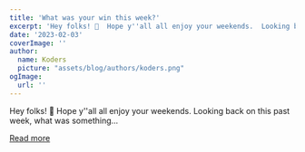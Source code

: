 ```yaml
---
title: 'What was your win this week?'
excerpt: 'Hey folks! 👋  Hope y''all all enjoy your weekends.  Looking back on this past week, what was something...'
date: '2023-02-03'
coverImage: ''
author:
  name: Koders
  picture: "assets/blog/authors/koders.png"
ogImage:
  url: ''
---
```


Hey folks! 👋  Hope y''all all enjoy your weekends.  Looking back on this past week, what was something...

[Read more](https://dev.to/michaeltharrington/what-was-your-win-this-week-19pe)

